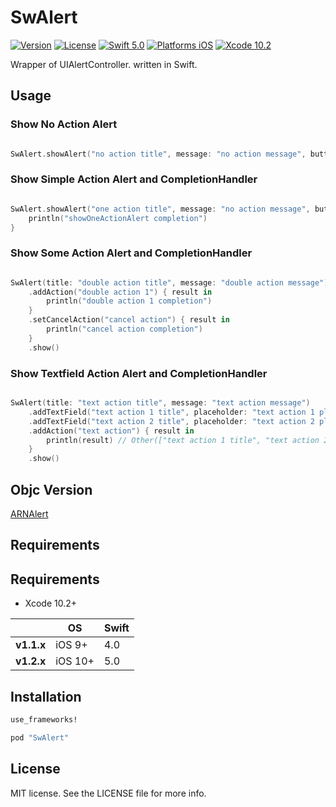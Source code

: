 # SwAlert

[![Version](https://img.shields.io/cocoapods/v/SwAlert.svg?style=flat)](http://cocoadocs.org/docsets/SwAlert)
[![License](https://img.shields.io/cocoapods/l/SwAlert.svg?style=flat)](http://cocoadocs.org/docsets/SwAlert)
[![Swift 5.0](https://img.shields.io/badge/Swift-5.0-orange.svg?style=flat)](https://developer.apple.com/swift/)
[![Platforms iOS](https://img.shields.io/badge/Platforms-iOS-lightgray.svg?style=flat)](https://developer.apple.com/swift/)
[![Xcode 10.2](https://img.shields.io/badge/Xcode-10.2-blue.svg?style=flat)](https://developer.apple.com/swift/)

Wrapper of UIAlertController. written in Swift.

## Usage

### Show No Action Alert

```swift

SwAlert.showAlert("no action title", message: "no action message", buttonTitle: "button title")

```

### Show Simple Action Alert and CompletionHandler

```swift

SwAlert.showAlert("one action title", message: "no action message", buttonTitle: "button title") { result in
    println("showOneActionAlert completion")
}

```

### Show Some Action Alert and CompletionHandler

```swift

SwAlert(title: "double action title", message: "double action message")
    .addAction("double action 1") { result in
        println("double action 1 completion")
    }
    .setCancelAction("cancel action") { result in
        println("cancel action completion")
    }
    .show()

```

### Show Textfield Action Alert and CompletionHandler

```swift

SwAlert(title: "text action title", message: "text action message")
    .addTextField("text action 1 title", placeholder: "text action 1 placeholder")
    .addTextField("text action 2 title", placeholder: "text action 2 placeholder")
    .addAction("text action") { result in
        println(result) // Other(["text action 1 title", "text action 2 title"])
    }
    .show()

```

## Objc Version

[ARNAlert](https://github.com/xxxAIRINxxx/ARNAlert)

## Requirements

## Requirements

* Xcode 10.2+

|            | OS                         | Swift         |
|------------|------------------|--------------|
| **v1.1.x** | iOS 9+ | 4.0      |
| **v1.2.x** | iOS 10+ | 5.0      |


## Installation


```ruby
use_frameworks!

pod "SwAlert"
```

## License

MIT license. See the LICENSE file for more info.
